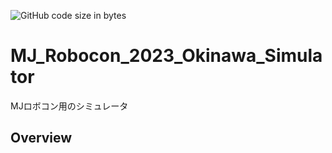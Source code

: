 ![GitHub code size in bytes](https://img.shields.io/github/languages/code-size/wassy310/MJ_Robocon_2023_Okinawa_Simulator)
# MJ_Robocon_2023_Okinawa_Simulator
MJロボコン用のシミュレータ

## Overview

